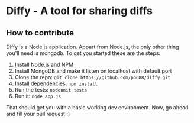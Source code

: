 # Diffy - A tool for sharing diffs

## How to contribute

Diffy is a Node.js application. Appart from Node.js, the only other
thing you'll need is mongodb. To get you started these are the steps:

1. Install Node.js and NPM
2. Install MongoDB and make it listen on localhost with default port
3. Clone the repo: `git clone https://github.com/pbu88/diffy.git`
4. Install dependencies: `npm install`
5. Run the tests: `nodeunit tests`
6. Run it: `node app.js`

That should get you with a basic working dev environment. Now, go ahead
and fill your pull request :)

